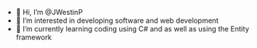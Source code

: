 - 👋 Hi, I’m @JWestinP
- 👀 I’m interested in developing software and web development
- 🌱 I’m currently learning coding using C# and as well as using the Entity framework


<!---
JWestinP/JWestinP is a ✨ special ✨ repository because its `README.md` (this file) appears on your GitHub profile.
You can click the Preview link to take a look at your changes.
--->
